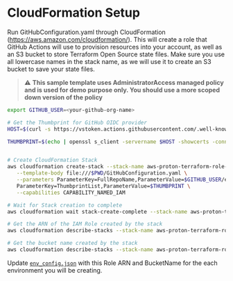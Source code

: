 # CloudFormation Setup

Run GitHubConfiguration.yaml through CloudFormation (https://aws.amazon.com/cloudformation/). This will create a role that GitHub Actions will use to provision resources into your account, as well as an S3 bucket to store Terraform Open Source state files. Make sure you use all lowercase names in the stack name, as we will use it to create an S3 bucket to save your state files.

> :warning: **This sample template uses AdministratorAccess managed policy and is used for demo purpose only. You should use a more scoped down version of the policy**

```sh
export GITHUB_USER=<your-github-org-name>

# Get the Thumbprint for GitHub OIDC provider
HOST=$(curl -s https://vstoken.actions.githubusercontent.com/.well-known/openid-configuration | jq -r '.jwks_uri | split("/")[2]')

THUMBPRINT=$(echo | openssl s_client -servername $HOST -showcerts -connect $HOST:443 2> /dev/null | sed -n -e '/BEGIN/h' -e '/BEGIN/,/END/H' -e '$x' -e '$p' | tail +2 | openssl x509 -fingerprint -noout | sed -e "s/.*=//" -e "s/://g" | tr "ABCDEF" "abcdef")


# Create CloudFormation Stack
aws cloudformation create-stack --stack-name aws-proton-terraform-role-stack \
   --template-body file:///$PWD/GitHubConfiguration.yaml \
   --parameters ParameterKey=FullRepoName,ParameterValue=$GITHUB_USER/eks-blueprint-proton-template \
   ParameterKey=ThumbprintList,ParameterValue=$THUMBPRINT \
   --capabilities CAPABILITY_NAMED_IAM

# Wait for Stack creation to complete
aws cloudformation wait stack-create-complete --stack-name aws-proton-terraform-role-stack

# Get the ARN of the IAM Role created by the stack
aws cloudformation describe-stacks --stack-name aws-proton-terraform-role-stack | jq -r '.Stacks[0].Outputs[]' | select(.OutputValue)

# Get the bucket name created by the stack
aws cloudformation describe-stacks --stack-name aws-proton-terraform-role-stack | jq -r '.Stacks[0].Outputs[] | select(.OutputKey=="BucketName") | .OutputValue'
```

Update [`env_config.json`](../../env_config.json) with this Role ARN and BucketName for the each environment you will be creating.
